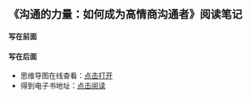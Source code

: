 ## 《沟通的力量：如何成为高情商沟通者》阅读笔记

#### 写在前面


#### 写在后面
- 思维导图在线查看：[点击打开](/attachment/02.《沟通的力量：如何成为高情商沟通者》.svg)
- 得到电子书地址：[点击阅读]()